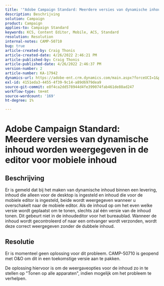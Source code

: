 ```yaml
---
title: '"Adobe Campaign Standard: Meerdere versies van dynamische inhoud worden weergegeven in de editor voor mobiele inhoud.'''
description: Beschrijving
solution: Campaign
product: Campaign
applies-to: Campaign Standard
keywords: KCS, Content Editor, Mobile, ACS, Standard
resolution: Resolution
internal-notes: CAMP-50710
bug: true
article-created-by: Craig Thonis
article-created-date: 4/26/2022 2:46:21 PM
article-published-by: Craig Thonis
article-published-date: 4/26/2022 2:46:37 PM
version-number: 2
article-number: KA-17942
dynamics-url: https://adobe-ent.crm.dynamics.com/main.aspx?forceUCI=1&pagetype=entityrecord&etn=knowledgearticle&id=bf9ea09f-6fc5-ec11-a7b6-0022480a10ee
exl-id: 4151eda3-4455-4f39-9c14-a89d6979dea9
source-git-commit: e8f4ca2dd578944d4fe399074fab461de88ad247
workflow-type: tm+mt
source-wordcount: '169'
ht-degree: 1%

---
```


# Adobe Campaign Standard: Meerdere versies van dynamische inhoud worden weergegeven in de editor voor mobiele inhoud

## Beschrijving


Er is gemeld dat bij het maken van dynamische inhoud binnen een levering, inhoud die alleen voor de desktop is ingesteld en inhoud die voor de mobiele editor is ingesteld, beide wordt weergegeven wanneer u overschakelt naar de mobiele editor. Als de inhoud op om het even welke versie wordt geplaatst om te tonen, slechts zal één versie van de inhoud tonen. Dit gebeurt niet in de inhoudeditor voor het bureaublad. Wanneer de inhoud wordt gecontroleerd of naar een ontvanger wordt verzonden, wordt deze correct weergegeven zonder de dubbele inhoud.


## Resolutie


Er is momenteel geen oplossing voor dit probleem. CAMP-50710 is geopend met O&amp;O om dit in een toekomstige versie aan te pakken.



De oplossing hiervoor is om de weergaveopties voor de inhoud zo in te stellen op &quot;Tonen op alle apparaten&quot;, indien mogelijk om het probleem te verhelpen.
